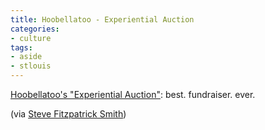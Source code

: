 ```yaml
---
title: Hoobellatoo - Experiential Auction
categories:
- culture
tags:
- aside
- stlouis
---
```


[Hoobellatoo's "Experiential Auction"][1]: best. fundraiser. ever.

(via [Steve Fitzpatrick Smith][2])

   [1]: http://www.hoobellatoo.org/experientialauction.cfm
   [2]: http://stlstreets.com/2006/08/hoobellatoos-experiential-auction.htm

